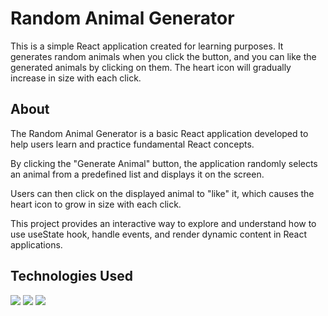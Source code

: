 # Random Animal Generator

This is a simple React application created for learning purposes. It generates random animals when you click the button, and you can like the generated animals by clicking on them. The heart icon will gradually increase in size with each click.

## About
The Random Animal Generator is a basic React application developed to help users learn and practice fundamental React concepts.

By clicking the "Generate Animal" button, the application randomly selects an animal from a predefined list and displays it on the screen. 

Users can then click on the displayed animal to "like" it, which causes the heart icon to grow in size with each click. 

This project provides an interactive way to explore and understand how to use useState hook, handle events, and render dynamic content in React applications.

## Technologies Used

<img src="https://img.shields.io/badge/react%20-%2320232a.svg?&style=for-the-badge&logo=react&logoColor=%2361DAFB"/>
 <img src="https://img.shields.io/badge/javascript%20-%23323330.svg?&style=for-the-badge&logo=javascript&logoColor=%23F7DF1E"/>
 <img src="https://img.shields.io/badge/css3%20-%231572B6.svg?&style=for-the-badge&logo=css3&logoColor=white"/>   

